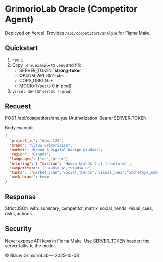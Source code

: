 
# GrimorioLab Oracle (Competitor Agent)

Deployed on Vercel. Provides `/api/competitors/analyze` for Figma Make.

## Quickstart
1. `npm i`
2. Copy `.env.example` to `.env` and fill:
   - SERVER_TOKEN=**strong-token**
   - OPENAI_API_KEY=sk-...
   - CORS_ORIGIN=*
   - MOCK=1 (set to 0 in prod)
3. `vercel dev` (or `vercel --prod`)

## Request
POST /api/competitors/analyze (Authorization: Bearer SERVER_TOKEN)

Body example:
```json
{
  "project_id": "demo-123",
  "brand": "Blauw GrimorioLab",
  "market": "Brand & Digital Design Studios",
  "region": "Canada",
  "languages": ["en","pt-br"],
  "briefing": { "mission": "Human brands that transform" },
  "competitors": ["Studio A","Studio B"],
  "tasks": ["market_scan","social_trends","visual_cues","archetype_match"],
  "mask_brand": true
}
```

## Response
Strict JSON with: summary, competitor_matrix, social_trends, visual_cues, risks, actions.

## Security
Never expose API keys in Figma Make. Use SERVER_TOKEN header; the server talks to the model.

© Blauw GrimorioLab — 2025-10-08
